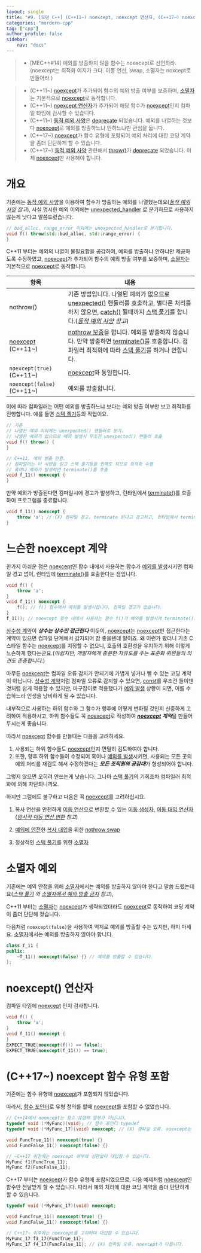 ```yaml
---
layout: single
title: "#9. [모던 C++] (C++11~) noexcept, noexcept 연산자, (C++17~) noexcept 함수 유형 포함"
categories: "mordern-cpp"
tag: ["cpp"]
author_profile: false
sidebar: 
    nav: "docs"
---
```


> * [MEC++#14] 예외를 방출하지 않을 함수는 noexcept로 선언하라.(noexcept는 최적화 여지가 크다. 이동 연산, swap, 소멸자는 noxcept로 만들어라.)

> * (C++11~) [noexcept](https://tango1202.github.io/mordern-cpp/mordern-cpp-noexcept/)가 추가되어 함수의 예외 방출 여부를 보증하며, [소멸자](https://tango1202.github.io/classic-cpp-oop/classic-cpp-oop-destructors/)는 기본적으로 [noexcept](https://tango1202.github.io/mordern-cpp/mordern-cpp-noexcept/)로 동작합니다.
> * (C++11~) [noexcept 연산자](https://tango1202.github.io/mordern-cpp/mordern-cpp-noexcept/)가 추가되어 해당 함수가 [noexcept](https://tango1202.github.io/mordern-cpp/mordern-cpp-noexcept/)인지 컴파일 타임에 검사할 수 있습니다.
> * (C++11~) [동적 예외 사양](https://tango1202.github.io/classic-cpp-exception/classic-cpp-exception-mechanism/#%EB%8F%99%EC%A0%81-%EC%98%88%EC%99%B8-%EC%82%AC%EC%96%91)은 [deprecate](https://tango1202.github.io/mordern-cpp/mordern-cpp-preview/#deprecateremove) 되었습니다. 예외를 나열하는 것보다 [noexcept](https://tango1202.github.io/mordern-cpp/mordern-cpp-noexcept/)로 예외를 방출하느냐 안하느냐만 관심을 둡니다. 
> * (C++17~) [noexcept](https://tango1202.github.io/mordern-cpp/mordern-cpp-noexcept/)가 함수 유형에 포함되어 예외 처리에 대한 코딩 계약을 좀더 단단하게 할 수 있습니다.
> * (C++17~) [동적 예외 사양](https://tango1202.github.io/classic-cpp-exception/classic-cpp-exception-mechanism/#%EB%8F%99%EC%A0%81-%EC%98%88%EC%99%B8-%EC%82%AC%EC%96%91) 관련해서 [throw()](https://tango1202.github.io/classic-cpp-exception/classic-cpp-exception-mechanism/#%EB%8F%99%EC%A0%81-%EC%98%88%EC%99%B8-%EC%82%AC%EC%96%91)가 [deprecate](https://tango1202.github.io/mordern-cpp/mordern-cpp-preview/#deprecateremove) 되었습니다. 이제 [noexcept](https://tango1202.github.io/mordern-cpp/mordern-cpp-noexcept/)만 사용해야 합니다. 

# 개요 

기존에는 [동적 예외 사양](https://tango1202.github.io/classic-cpp-exception/classic-cpp-exception-mechanism/#%EB%8F%99%EC%A0%81-%EC%98%88%EC%99%B8-%EC%82%AC%EC%96%91)을 이용하여 함수가 방출하는 예외를 나열했는데요(*[동적 예외 사양](https://tango1202.github.io/classic-cpp-exception/classic-cpp-exception-mechanism/#%EB%8F%99%EC%A0%81-%EC%98%88%EC%99%B8-%EC%82%AC%EC%96%91) 참고*), 사실 명시한 예외 이외에는 [unexpected_handler](https://tango1202.github.io/classic-cpp-exception/classic-cpp-exception-mechanism/#%EB%8F%99%EC%A0%81-%EC%98%88%EC%99%B8-%EC%82%AC%EC%96%91) 로 분기하므로 사용하지 않는게 낫다고 말씀드렸습니다. 

```cpp
// bad_alloc, range_error 이외에는 unexpected_handler로 분기합니다.
void f() throw(std::bad_alloc, std::range_error) {
}
```

C++11 부터는 예외의 나열이 불필요함을 공감하여, 예외를 방출하냐 안하냐만 제공하도록 수정하였고, [noexcept](https://tango1202.github.io/mordern-cpp/mordern-cpp-noexcept/)가 추가되어 함수의 예외 방출 여부를 보증하며, [소멸자](https://tango1202.github.io/classic-cpp-oop/classic-cpp-oop-destructors/)는 기본적으로 [noexcept](https://tango1202.github.io/mordern-cpp/mordern-cpp-noexcept/)로 동작합니다. 

|항목|내용|
|--|--|
|nothrow()|기존 방법입니다. 나열된 예외가 없으므로 [unexpected()](https://tango1202.github.io/classic-cpp-exception/classic-cpp-exception-mechanism/#%EB%8F%99%EC%A0%81-%EC%98%88%EC%99%B8-%EC%82%AC%EC%96%91) 핸들러를 호출하고, 별다른 처리를 하지 않으면, [catch()](https://tango1202.github.io/classic-cpp-exception/classic-cpp-exception-mechanism/) 될때까지 [스택 풀기](https://tango1202.github.io/classic-cpp-exception/classic-cpp-exception-mechanism/#%EC%8A%A4%ED%83%9D-%ED%92%80%EA%B8%B0%EC%98%88%EC%99%B8-%EB%B3%B5%EC%9B%90)를 합니다.(*[동적 예외 사양](https://tango1202.github.io/classic-cpp-exception/classic-cpp-exception-mechanism/#%EB%8F%99%EC%A0%81-%EC%98%88%EC%99%B8-%EC%82%AC%EC%96%91) 참고*)|
|[noexcept](https://tango1202.github.io/mordern-cpp/mordern-cpp-noexcept/) (C++11~)|[nothrow 보증](https://tango1202.github.io/classic-cpp-exception/classic-cpp-exception-warranty/#%EC%98%88%EC%99%B8-%EB%B3%B4%EC%A6%9D-%EC%A2%85%EB%A5%98)을 합니다. 예외를 방출하지 않습니다. 만약 방출하면 [terminate()](https://tango1202.github.io/classic-cpp-exception/classic-cpp-exception-mechanism/#terminate)를 호출합니다. 컴파일러 최적화에 따라 [스택 풀기](https://tango1202.github.io/classic-cpp-exception/classic-cpp-exception-mechanism/#%EC%8A%A4%ED%83%9D-%ED%92%80%EA%B8%B0%EC%98%88%EC%99%B8-%EB%B3%B5%EC%9B%90)를 하거나 안합니다.|
|`noexcept(true)` (C++11~)|[noexcept](https://tango1202.github.io/mordern-cpp/mordern-cpp-noexcept/)와 동일합니다.|
|`noexcept(false)` (C++11~)|예외를 방출합니다.|

이에 따라 컴파일러는 어떤 예외를 방출하느냐 보다는 예외 방출 여부만 보고 최적화를 진행합니다. 예를 들면 [스택 풀기](https://tango1202.github.io/classic-cpp-exception/classic-cpp-exception-mechanism/#%EC%8A%A4%ED%83%9D-%ED%92%80%EA%B8%B0%EC%98%88%EC%99%B8-%EB%B3%B5%EC%9B%90)등의 작업이요.

```cpp
// 기존 
// 나열된 예외 이외에는 unexpected() 핸들러로 분기. 
// 나열된 예외가 없으므로 예외 발생시 무조건 unexpected() 핸들러 호출
void f() throw() {
}

// C++11. 예외 방출 안함. 
// 컴파일러는 이 사양을 믿고 스택 풀기등을 안해도 되므로 최적화 수행 
// 혹여나 예외가 발생하면 terminate()를 호출
void f_11() noexcept {
}
```

만약 예외가 방출된다면 컴파일시에 경고가 발생하고, 런타임에서 [terminate()](https://tango1202.github.io/classic-cpp-exception/classic-cpp-exception-mechanism/#terminate)를 호출하여 프로그램을 종료합니다.

```cpp
void f_11() noexcept {
    throw 'a'; // (X) 컴파일 경고. terminate 된다고 경고하고, 런타임에서 terminate()를 호출하여 종료합니다.
}
```
# 느슨한 noexcept 계약

한가지 아쉬운 점은 [noexcept](https://tango1202.github.io/mordern-cpp/mordern-cpp-noexcept/)인 함수 내에서 사용하는 함수가 [예외를 발생](??)시키면 컴파일 경고 없이, 런타임에 [terminate()](https://tango1202.github.io/classic-cpp-exception/classic-cpp-exception-mechanism/#terminate)를 호출한다는 점입니다. 

```cpp
void f() {
    throw 'a'; 
}
void f_11() noexcept {
    f(); // f() 함수에서 예외를 발생시킵니다. 컴파일 경고가 없습니다.
}
f_11(); // noexcept 함수 내에서 사용하는 함수 f()가 예외를 발생시켜 terminate()를 호출합니다.
```

[상수성 계약](https://tango1202.github.io/classic-cpp-guide/classic-cpp-guide-const-mutable-volatile/#%EC%83%81%EC%88%98%EC%84%B1-%EA%B3%84%EC%95%BD)이 ***상수는 상수만 접근한다*** 이듯이, [noexcept](https://tango1202.github.io/mordern-cpp/mordern-cpp-noexcept/)는 [noexcept](https://tango1202.github.io/mordern-cpp/mordern-cpp-noexcept/)만 접근한다는 계약이 있으면 컴파일 단계에서 감지되어 참 좋을텐데 말이죠. 왜 이런가 봤더니 기존 C스타일 함수는 [noexcept](https://tango1202.github.io/mordern-cpp/mordern-cpp-noexcept/)를 지정할 수 없으니, 호출의 호환성을 유지하기 위해 이렇게 느슨하게 했다는군요.(*아쉽지만, 개발자에게 충분한 자유도를 주는 표준화 위원들의 의견도 존중합니다.*)

아무튼 [noexcept](https://tango1202.github.io/mordern-cpp/mordern-cpp-noexcept/)는 컴파일 오류 감지가 안되기에 가볍게 넣거나 뺄 수 있는 코딩 계약이 아닙니다. [상수성 계약](https://tango1202.github.io/classic-cpp-guide/classic-cpp-guide-const-mutable-volatile/#%EC%83%81%EC%88%98%EC%84%B1-%EA%B3%84%EC%95%BD)처럼 컴파일 오류로 감지할 수 있으면, [const](https://tango1202.github.io/classic-cpp-guide/classic-cpp-guide-const-mutable-volatile/)를 무조건 들이댄 것처럼 쉽게 적용할 수 있지만, 마구잡이로 적용했다가 [예외 발생](??) 상황이 되면, 이를 수습하느라 인생을 낭비하게 될 수 있습니다. 

내부적으로 사용하는 하위 함수와 그 함수가 향후에 어떻게 변화될 것인지 신중하게 고려하여 적용하시고, 하위 함수들도 꼭 [noexcept](https://tango1202.github.io/mordern-cpp/mordern-cpp-noexcept/)로 작성하여 ***[noexcept](https://tango1202.github.io/mordern-cpp/mordern-cpp-noexcept/) 계약***을 만들어 두시는게 좋습니다.

따라서 [noexcept](https://tango1202.github.io/mordern-cpp/mordern-cpp-noexcept/) 함수를 만들때는 다음을 고려하세요.

1. 사용되는 하위 함수들도 [noexcept](https://tango1202.github.io/mordern-cpp/mordern-cpp-noexcept/)인지 면밀히 검토하여야 합니다. 
2. 또한, 향후 하위 함수들이 수정되어 혹여나 [예외를 발생](??)시키면, 사용되는 모든 곳의 예외 처리를 재검토 해서 수정하겠다는 ***모든 조직원의 공감대***가 형성되어야 합니다.

그렇지 않으면 오히려 안쓰는게 낫습니다. 그나마 [스택 풀기](https://tango1202.github.io/classic-cpp-exception/classic-cpp-exception-mechanism/#%EC%8A%A4%ED%83%9D-%ED%92%80%EA%B8%B0%EC%98%88%EC%99%B8-%EB%B3%B5%EC%9B%90)의 기회조차 컴파일러 최적화에 의해 차단되니까요.

하지만 그럼에도 불구하고 다음은 꼭 [noexcept](https://tango1202.github.io/mordern-cpp/mordern-cpp-noexcept/)를 고려하십시요.

1. 복사 연산을 안전하게 [이동 연산](https://tango1202.github.io/mordern-cpp/mordern-cpp-rvalue-value-category-move/#%EC%9D%B4%EB%8F%99-%EC%97%B0%EC%82%B0%EC%9D%B4%EB%8F%99-%EC%83%9D%EC%84%B1-%EC%9D%B4%EB%8F%99-%EB%8C%80%EC%9E%85--%EC%9A%B0%EC%B8%A1%EA%B0%92-%EC%B0%B8%EC%A1%B0-%EC%9D%B4%EB%8F%99-%EC%83%9D%EC%84%B1%EC%9E%90-%EC%9D%B4%EB%8F%99-%EB%8C%80%EC%9E%85-%EC%97%B0%EC%82%B0%EC%9E%90)으로 변환할 수 있는 [이동 생성자](https://tango1202.github.io/mordern-cpp/mordern-cpp-rvalue-value-category-move/#%EC%9D%B4%EB%8F%99-%EC%83%9D%EC%84%B1%EC%9E%90), [이동 대입 연산자](https://tango1202.github.io/mordern-cpp/mordern-cpp-rvalue-value-category-move/#%EC%9D%B4%EB%8F%99-%EB%8C%80%EC%9E%85-%EC%97%B0%EC%82%B0%EC%9E%90)
(*[암시적 이동 연산 변환](https://tango1202.github.io/mordern-cpp/mordern-cpp-rvalue-value-category-move/#%EC%95%94%EC%8B%9C%EC%A0%81-%EC%9D%B4%EB%8F%99-%EC%97%B0%EC%82%B0-%EB%B3%80%ED%99%98) 참고*)

2. [예외에 안전](https://tango1202.github.io/classic-cpp-exception/classic-cpp-exception-safe/)한 [복사 대입](https://tango1202.github.io/classic-cpp-oop/classic-cpp-oop-assignment-operator/#%EB%B3%B5%EC%82%AC-%EB%8C%80%EC%9E%85-%EC%97%B0%EC%82%B0%EC%9E%90)을 위한 [nothrow swap](https://tango1202.github.io/classic-cpp-oop/classic-cpp-oop-assignment-operator/#nothrow-swap---%ED%8F%AC%EC%9D%B8%ED%84%B0-%EB%A9%A4%EB%B2%84-%EB%B3%80%EC%88%98%EB%A5%BC-%EC%9D%B4%EC%9A%A9%ED%95%9C-swap-%EC%B5%9C%EC%A0%81%ED%99%94)

3. 정상적인 [스택 풀기](https://tango1202.github.io/classic-cpp-exception/classic-cpp-exception-mechanism/#%EC%8A%A4%ED%83%9D-%ED%92%80%EA%B8%B0%EC%98%88%EC%99%B8-%EB%B3%B5%EC%9B%90)를 위한 [소멸자](https://tango1202.github.io/classic-cpp-oop/classic-cpp-oop-destructors/)

# 소멸자 예외

기존에는 예외 안정을 위해 [소멸자](https://tango1202.github.io/classic-cpp-oop/classic-cpp-oop-destructors/)에서는 예외를 방출하지 않아야 한다고 말씀 드렸는데요(*[스택 풀기](https://tango1202.github.io/classic-cpp-exception/classic-cpp-exception-mechanism/#%EC%8A%A4%ED%83%9D-%ED%92%80%EA%B8%B0%EC%98%88%EC%99%B8-%EB%B3%B5%EC%9B%90) 와 [소멸자에서 예외 방출 금지](https://tango1202.github.io/classic-cpp-oop/classic-cpp-oop-destructors/#%EC%86%8C%EB%A9%B8%EC%9E%90%EC%97%90%EC%84%9C-%EC%98%88%EC%99%B8-%EB%B0%A9%EC%B6%9C-%EA%B8%88%EC%A7%80) 참고*),

C++11 부터는 [소멸자](https://tango1202.github.io/classic-cpp-oop/classic-cpp-oop-destructors/)는 [noexcept](https://tango1202.github.io/mordern-cpp/mordern-cpp-noexcept/)가 생략되었더라도 [noexcept](https://tango1202.github.io/mordern-cpp/mordern-cpp-noexcept/)로 동작하여 코딩 계약이 좀더 단단해 졌습니다.

다음처럼 `noexcept(false)`을 사용하여 억지로 예외를 방출할 수는 있지만, 하지 마세요. [소멸자](https://tango1202.github.io/classic-cpp-oop/classic-cpp-oop-destructors/)에서는 예외를 방출하지 않아야 합니다.

```cpp
class T_11 {
public:
    ~T_11() noexcept(false) {} // 예외를 방출할 수 있습니다.
};
```

# noexcept() 연산자

컴파일 타임에 [noexcept](https://tango1202.github.io/mordern-cpp/mordern-cpp-noexcept/) 인지 검사합니다.

```cpp
void f() {
    throw 'a'; 
}
void f_11() noexcept {
}
EXPECT_TRUE(noexcept(f()) == false);   
EXPECT_TRUE(noexcept(f_11()) == true); 
```

# (C++17~) noexcept 함수 유형 포함 

기존에는 함수 유형에 [noexcept](https://tango1202.github.io/mordern-cpp/mordern-cpp-noexcept/)가 포함되지 않았습니다.

따라서, [함수 포인터](https://tango1202.github.io/classic-cpp-guide/classic-cpp-guide-function/#%ED%95%A8%EC%88%98-%ED%8F%AC%EC%9D%B8%ED%84%B0)로 유형 정의를 할때 [noexcept](https://tango1202.github.io/mordern-cpp/mordern-cpp-noexcept/)를 포함할 수 없었습니다.

```cpp
// C++14에서 noexcept는 함수 유형의 일부가 아닙니다. 
typedef void (*MyFunc)(void); // 함수 포인터 typedef
typedef void (*MyFunc_17)(void) noexcept; // (X) 컴파일 오류. noexcept는 함수 유형의 일부가 아닙니다. 

void FuncTrue_11() noexcept(true) {}
void FuncFalse_11() noexcept(false) {}

// ~C++17 이전에는 noexcept 여부와 상관없이 대입할 수 있습니다.
MyFunc f1{FuncTrue_11}; 
MyFunc f2{FuncFalse_11};
```

C++17 부터는 [noexcept](https://tango1202.github.io/mordern-cpp/mordern-cpp-noexcept/)가 함수 유형에 포함되었으므로, 다음 예제처럼 [noexcept](https://tango1202.github.io/mordern-cpp/mordern-cpp-noexcept/)인 함수만 전달받게 할 수 있습니다. 따라서 예외 처리에 대한 코딩 계약을 좀더 단단하게 할 수 있습니다.

```cpp
typedef void (*MyFunc_17)(void) noexcept; 

void FuncTrue_11() noexcept(true) {}
void FuncFalse_11() noexcept(false) {}

// C++17~ 이후에는 noexcept를 고려하여 대입할 수 있습니다.
MyFunc_17 f3_17{FuncTrue_11}; 
MyFunc_17 f4_17{FuncFalse_11}; // (X) 컴파일 오류. noexcept가 다릅니다.
```

